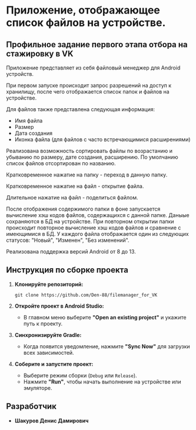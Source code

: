 # Приложение, отображающее список файлов на устройстве.
## Профильное задание первого этапа отбора на стажировку в VK

Приложение представляет из себя файловый менеджер для Android устройств.

При первом запуске происходит запрос разрешений на доступ к хранилищу, после чего отображается список папок и файлов на устройстве.

Для файлов также представлена следующая информация:
* Имя файла
* Размер
* Дата создания
* Иконка файла (для файлов с часто встречающимися расширениями)

Реализована возможность сортировать файлы по возрастанию и убыванию по размеру, дате создания, расширению.
По умолчанию список файлов отсортирован по названию.

Кратковременное нажатие на папку - переход в данную папку.

Кратковременное нажатие на файл - открытие файла.

Длительное нажатие на файл - поделиться файлом.


После отображения содержимого папки в фоне запускается вычисление хэш кодов файлов, содержащихся с данной папке. Даныые сохраняются в БД на устройстве. 
При повторном открытии папки происходит повторное вычисление хэш кодов файлов и сравнение с имеющимися в БД. У каждого файла отображается один из следующих
статусов: "Новый", "Изменен", "Без изменений".

Реализована поддержка версий Android от 8 до 13.

<!-- ## Скриншоты

<table>
  <tr>
    <td><img src="images/1.png" alt="Скриншот 1" style="width: 100%;" /></td>
    <td><img src="images/2.png" alt="Скриншот 2" style="width: 100%;" /></td>
    <td><img src="images/3.png" alt="Скриншот 3" style="width: 100%;" /></td>
  </tr>
  <tr>
    <td><img src="images/4.png" alt="Скриншот 4" style="width: 100%;" /></td>
    <td><img src="images/5.png" alt="Скриншот 5" style="width: 100%;" /></td>
    <td><img src="images/6.png" alt="Скриншот 6" style="width: 100%;" /></td>
  </tr>
</table> -->

## Инструкция по сборке проекта

1. **Клонируйте репозиторий:**
   ```
   git clone https://github.com/Den-88/filemanager_for_VK
2. **Откройте проект в Android Studio:**
   - В главном меню выберите **"Open an existing project"** и укажите путь к проекту.

3. **Синхронизируйте Gradle:**
   - Когда появится уведомление, нажмите **"Sync Now"** для загрузки всех зависимостей.

4. **Соберите и запустите проект:**
   - Выберите режим сборки (`Debug` или `Release`).
   - Нажмите **"Run"**, чтобы начать выполнение на устройстве или эмуляторе.

## Разработчик
- **Шакуров Денис Дамирович**